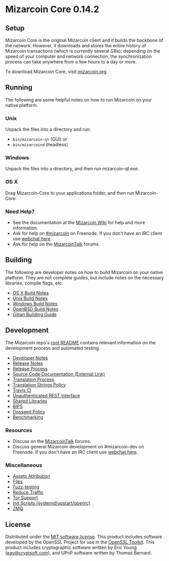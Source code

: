 Mizarcoin Core 0.14.2
=====================

Setup
---------------------
Mizarcoin Core is the original Mizarcoin client and it builds the backbone of the network. However, it downloads and stores the entire history of Mizarcoin transactions (which is currently several GBs); depending on the speed of your computer and network connection, the synchronization process can take anywhere from a few hours to a day or more.

To download Mizarcoin Core, visit [mizarcoin.org](https://mizarcoin.org).

Running
---------------------
The following are some helpful notes on how to run Mizarcoin on your native platform.

### Unix

Unpack the files into a directory and run:

- `bin/mizarcoin-qt` (GUI) or
- `bin/mizarcoind` (headless)

### Windows

Unpack the files into a directory, and then run mizarcoin-qt.exe.

### OS X

Drag Mizarcoin-Core to your applications folder, and then run Mizarcoin-Core.

### Need Help?

* See the documentation at the [Mizarcoin Wiki](https://mizarcoin.info/)
for help and more information.
* Ask for help on [#mizarcoin](http://webchat.freenode.net?channels=mizarcoin) on Freenode. If you don't have an IRC client use [webchat here](http://webchat.freenode.net?channels=mizarcoin).
* Ask for help on the [MizarcoinTalk](https://mizarcointalk.io/) forums.

Building
---------------------
The following are developer notes on how to build Mizarcoin on your native platform. They are not complete guides, but include notes on the necessary libraries, compile flags, etc.

- [OS X Build Notes](build-osx.md)
- [Unix Build Notes](build-unix.md)
- [Windows Build Notes](build-windows.md)
- [OpenBSD Build Notes](build-openbsd.md)
- [Gitian Building Guide](gitian-building.md)

Development
---------------------
The Mizarcoin repo's [root README](/README.md) contains relevant information on the development process and automated testing.

- [Developer Notes](developer-notes.md)
- [Release Notes](release-notes.md)
- [Release Process](release-process.md)
- [Source Code Documentation (External Link)](https://dev.visucore.com/mizarcoin/doxygen/)
- [Translation Process](translation_process.md)
- [Translation Strings Policy](translation_strings_policy.md)
- [Travis CI](travis-ci.md)
- [Unauthenticated REST Interface](REST-interface.md)
- [Shared Libraries](shared-libraries.md)
- [BIPS](bips.md)
- [Dnsseed Policy](dnsseed-policy.md)
- [Benchmarking](benchmarking.md)

### Resources
* Discuss on the [MizarcoinTalk](https://mizarcointalk.io/) forums.
* Discuss general Mizarcoin development on #mizarcoin-dev on Freenode. If you don't have an IRC client use [webchat here](http://webchat.freenode.net/?channels=mizarcoin-dev).

### Miscellaneous
- [Assets Attribution](assets-attribution.md)
- [Files](files.md)
- [Fuzz-testing](fuzzing.md)
- [Reduce Traffic](reduce-traffic.md)
- [Tor Support](tor.md)
- [Init Scripts (systemd/upstart/openrc)](init.md)
- [ZMQ](zmq.md)

License
---------------------
Distributed under the [MIT software license](/COPYING).
This product includes software developed by the OpenSSL Project for use in the [OpenSSL Toolkit](https://www.openssl.org/). This product includes
cryptographic software written by Eric Young ([eay@cryptsoft.com](mailto:eay@cryptsoft.com)), and UPnP software written by Thomas Bernard.
